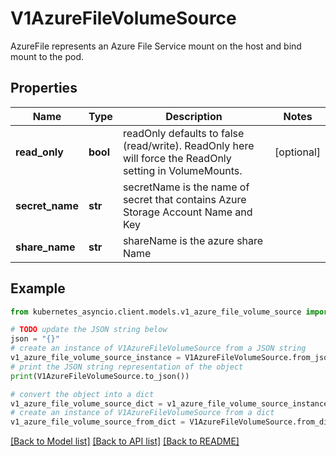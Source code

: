# V1AzureFileVolumeSource

AzureFile represents an Azure File Service mount on the host and bind mount to the pod.

## Properties

Name | Type | Description | Notes
------------ | ------------- | ------------- | -------------
**read_only** | **bool** | readOnly defaults to false (read/write). ReadOnly here will force the ReadOnly setting in VolumeMounts. | [optional] 
**secret_name** | **str** | secretName is the  name of secret that contains Azure Storage Account Name and Key | 
**share_name** | **str** | shareName is the azure share Name | 

## Example

```python
from kubernetes_asyncio.client.models.v1_azure_file_volume_source import V1AzureFileVolumeSource

# TODO update the JSON string below
json = "{}"
# create an instance of V1AzureFileVolumeSource from a JSON string
v1_azure_file_volume_source_instance = V1AzureFileVolumeSource.from_json(json)
# print the JSON string representation of the object
print(V1AzureFileVolumeSource.to_json())

# convert the object into a dict
v1_azure_file_volume_source_dict = v1_azure_file_volume_source_instance.to_dict()
# create an instance of V1AzureFileVolumeSource from a dict
v1_azure_file_volume_source_from_dict = V1AzureFileVolumeSource.from_dict(v1_azure_file_volume_source_dict)
```
[[Back to Model list]](../README.md#documentation-for-models) [[Back to API list]](../README.md#documentation-for-api-endpoints) [[Back to README]](../README.md)


